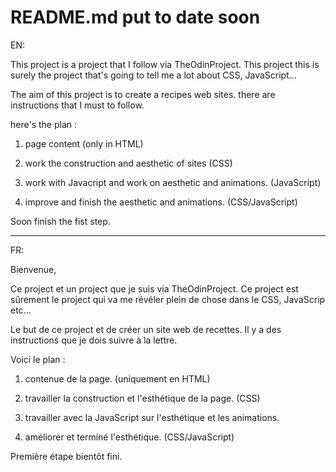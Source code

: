# README.md put to date soon 

EN: 

This project is a project that I follow via TheOdinProject. This project this is surely the project that's going to tell me a lot about CSS, JavaScript...

The aim of this project is to create a recipes web sites. there are instructions that I must to follow. 

here's the plan :

1. page content 
(only in HTML)

2. work the construction and aesthetic of sites
(CSS)

3. work with Javacript and work on aesthetic and animations.
(JavaScript)

4. improve and finish the aesthetic and animations. 
(CSS/JavaScript)

Soon finish the fist step.
__________________________________________________________________

FR: 

Bienvenue, 

Ce project et un project que je suis via TheOdinProject. Ce project est sûrement le project qui va me révéler plein de chose dans le CSS, JavaScrip etc...

Le but de ce project et de créer un site web de recettes. Il y a des instructions que je dois suivre à la lettre. 

Voici le plan :

1. contenue de la page. 
(uniquement en HTML)

2. travailler la construction et l'esthétique de la page.
(CSS)

3. travailler avec la JavaScript sur l'esthétique et les animations.

4. améliorer et terminé l'esthétique. 
(CSS/JavaScript)


Première étape bientôt fini.
